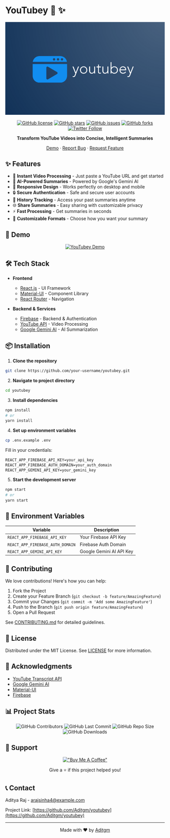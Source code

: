 # YouTubey 🎥 ✨

<div align="center">

![YouTubey Logo](https://github.com/Aditgm/youtubey/blob/main/images/image-youtubey.png)

[![GitHub license](https://img.shields.io/github/license/your-username/youtubey)](https://github.com/your-username/youtubey/blob/main/LICENSE)
[![GitHub stars](https://img.shields.io/github/stars/your-username/youtubey)](https://github.com/your-username/youtubey/stargazers)
[![GitHub issues](https://img.shields.io/github/issues/your-username/youtubey)](https://github.com/your-username/youtubey/issues)
[![GitHub forks](https://img.shields.io/github/forks/your-username/youtubey)](https://github.com/your-username/youtubey/network)
[![Twitter Follow](https://img.shields.io/twitter/follow/youtubey?style=social)](https://twitter.com/youtubey)

**Transform YouTube Videos into Concise, Intelligent Summaries**

[Demo](https://youtubey.app) · [Report Bug](https://github.com/Aditgm/youtubey/issues) · [Request Feature](https://github.com/Aditgm/youtubey/issues)

</div>

## ✨ Features

- 🎥 **Instant Video Processing** - Just paste a YouTube URL and get started
- 🤖 **AI-Powered Summaries** - Powered by Google's Gemini AI
- 📱 **Responsive Design** - Works perfectly on desktop and mobile
- 🔒 **Secure Authentication** - Safe and secure user accounts
- 💾 **History Tracking** - Access your past summaries anytime
- 🌐 **Share Summaries** - Easy sharing with customizable privacy
- ⚡ **Fast Processing** - Get summaries in seconds
- 🎨 **Customizable Formats** - Choose how you want your summary

## 🚀 Demo

<div align="center">

[![YouTubey Demo](https://your-demo-gif-url.gif)](https://youtubey.app)

</div>

## 🛠️ Tech Stack

- **Frontend**
  - [React.js](https://reactjs.org/) - UI Framework
  - [Material-UI](https://mui.com/) - Component Library
  - [React Router](https://reactrouter.com/) - Navigation

- **Backend & Services**
  - [Firebase](https://firebase.google.com/) - Backend & Authentication
  - [YouTube API](https://developers.google.com/youtube) - Video Processing
  - [Google Gemini AI](https://ai.google.dev/) - AI Summarization

## 📦 Installation

1. **Clone the repository**
```bash
git clone https://github.com/your-username/youtubey.git
```

2. **Navigate to project directory**
```bash
cd youtubey
```

3. **Install dependencies**
```bash
npm install
# or
yarn install
```

4. **Set up environment variables**
```bash
cp .env.example .env
```
Fill in your credentials:
```env
REACT_APP_FIREBASE_API_KEY=your_api_key
REACT_APP_FIREBASE_AUTH_DOMAIN=your_auth_domain
REACT_APP_GEMINI_API_KEY=your_gemini_key
```

5. **Start the development server**
```bash
npm start
# or
yarn start
```

## 📝 Environment Variables

| Variable | Description |
|----------|-------------|
| `REACT_APP_FIREBASE_API_KEY` | Your Firebase API Key |
| `REACT_APP_FIREBASE_AUTH_DOMAIN` | Firebase Auth Domain |
| `REACT_APP_GEMINI_API_KEY` | Google Gemini AI API Key |

## 🤝 Contributing

We love contributions! Here's how you can help:

1. Fork the Project
2. Create your Feature Branch (`git checkout -b feature/AmazingFeature`)
3. Commit your Changes (`git commit -m 'Add some AmazingFeature'`)
4. Push to the Branch (`git push origin feature/AmazingFeature`)
5. Open a Pull Request

See [CONTRIBUTING.md](CONTRIBUTING.md) for detailed guidelines.

## 📜 License

Distributed under the MIT License. See [LICENSE](LICENSE) for more information.

## 🌟 Acknowledgments

- [YouTube Transcript API](https://github.com/jdepoix/youtube-transcript-api)
- [Google Gemini AI](https://ai.google.dev/)
- [Material-UI](https://mui.com/)
- [Firebase](https://firebase.google.com/)

## 📊 Project Stats

<div align="center">

![GitHub Contributors](https://img.shields.io/github/contributors/Aditgm/youtubey)
![GitHub Last Commit](https://img.shields.io/github/last-commit/Aditgm/youtubey)
![GitHub Repo Size](https://img.shields.io/github/repo-size/Aditgm/youtubey)
![GitHub Downloads](https://img.shields.io/github/downloads/Aditgm/youtubey/total)

</div>

## 🤝 Support

<div align="center">

[!["Buy Me A Coffee"](https://www.buymeacoffee.com/assets/img/custom_images/orange_img.png)](https://www.buymeacoffee.com/your-username)

Give a ⭐️ if this project helped you!

</div>

## 📞 Contact

Aditya Raj  - arajsinha4@example.com

Project Link: [https://github.com/Aditgm/youtubey](https://github.com/Aditgm/youtubey)

---

<div align="center">
Made with ❤️ by <a href="https://github.com/Aditgm">Aditgm</a>
</div>
